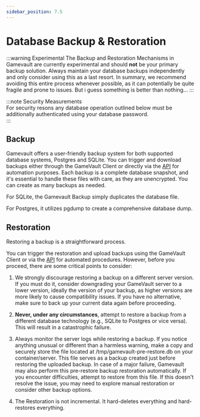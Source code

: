 ```yaml
---
sidebar_position: 7.5
---
```


# Database Backup & Restoration

:::warning Experimental
The Backup and Restoration Mechanisms in Gamevault are currently experimental and should **not** be your primary backup solution. Always maintain your database backups independently and only consider using this as a last resort. In summary, we recommend avoiding this entire process whenever possible, as it can potentially be quite fragile and prone to issues. But i guess something is better than nothing...
:::

:::note Security Measurements  
For security resons any database operation outlined below must be additionally authenticated using your database password.  
:::

## Backup

Gamevault offers a user-friendly backup system for both supported database systems, Postgres and SQLite. You can trigger and download backups either through the GameVault Client or directly via the [API](../advanced-usage/api-usage.md) for automation purposes. Each backup is a complete database snapshot, and it's essential to handle these files with care, as they are unencrypted. You can create as many backups as needed.

For SQLite, the Gamevault Backup simply duplicates the database file.

For Postgres, it utilizes pgdump to create a comprehensive database dump.

## Restoration

Restoring a backup is a straightforward process.

You can trigger the restoration and upload backups using the GameVault Client or via the [API](../advanced-usage/api-usage.md) for automated procedures. However, before you proceed, there are some critical points to consider:

1. We strongly discourage restoring a backup on a different server version. If you must do it, consider downgrading your GameVault server to a lower version, ideally the version of your backup, as higher versions are more likely to cause compatibility issues. If you have no alternative, make sure to back up your current data again before proceeding.

2. **Never, under any circumstances**, attempt to restore a backup from a different database technology (e.g., SQLite to Postgres or vice versa). This will result in a catastrophic failure.

3. Always monitor the server logs while restoring a backup. If you notice anything unusual or different than a harmless warning, make a copy and securely store the file located at /tmp/gamevault-pre-restore.db on your container/server. This file serves as a backup created just before restoring the uploaded backup. In case of a major failure, Gamevault may also perform this pre-restore backup restoration automatically. If you encounter difficulties, attempt to restore from this file. If this doesn't resolve the issue, you may need to explore manual restoration or consider other backup options.

4. The Restoration is not incremental. It hard-deletes everything and hard-restores everything.
